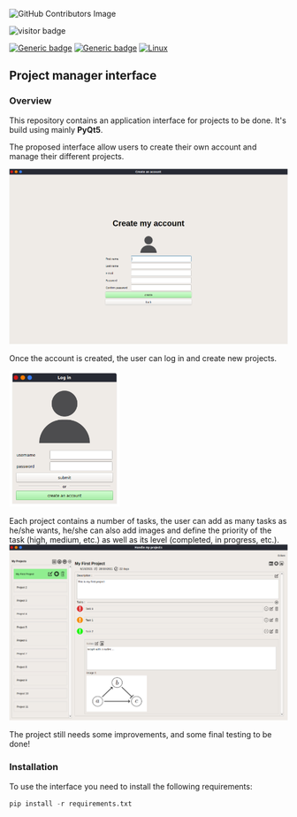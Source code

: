 ![GitHub Contributors Image](https://contrib.rocks/image?repo=o-ikne/Project-manager-interface)

![visitor badge](https://visitor-badge.glitch.me/badge?page_id=o-ikne.Project-manager-interface)


[![Generic badge](https://img.shields.io/badge/Made_With-Python-<COLOR>.svg)](https://shields.io/)
[![Generic badge](https://img.shields.io/badge/Library-PyQt5-red.svg)](https://shields.io/)
[![Linux](https://svgshare.com/i/Zhy.svg)](https://svgshare.com/i/Zhy.svg)

## __Project manager interface__

### __Overview__

This repository contains an application interface for projects to be done. It's build using mainly __PyQt5__.

The proposed interface allow users to create their own account and manage their different projects.

<img title="a title" alt="Alt text" width="600" src="/images/create_account.png">

Once the account is created, the user can log in and create new projects.

<img title="a title" alt="Alt text" width="200" src="/images/login.png">

Each project contains a number of tasks, the user can add as many tasks as he/she wants, he/she can also add images and define the priority of the task (high, medium, etc.) as well as its level (completed, in progress, etc.).
<img title="a title" alt="Alt text" src="/images/mainpage.png">

The project still needs some improvements, and some final testing to be done!

### __Installation__

To use the interface you need to install the following requirements:

```python
pip install -r requirements.txt
```
